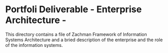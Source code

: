 # Portfoli Deliverable - Enterprise Architecture -

This directory contains a file of Zachman Framework of Information Systems Architecture and a bried description of the enterprise and the role of the information systems. 